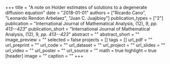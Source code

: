 +++
title = "A note on Holder estimates of solutions to a degenerate diffusion equation"
date = "2018-01-01"
authors = ["Ricardo Cano", "Leonardo Rendon Arbelaez", "Juan C. Juajibioy"]
publication_types = ["2"]
publication = "International Journal of Mathematical Analysis, (12), 9, _pp. 413--423_"
publication_short = "International Journal of Mathematical Analysis, (12), 9, _pp. 413--423_"
abstract = ""
abstract_short = ""
image_preview = ""
selected = false
projects = []
tags = []
url_pdf = ""
url_preprint = ""
url_code = ""
url_dataset = ""
url_project = ""
url_slides = ""
url_video = ""
url_poster = ""
url_source = ""
math = true
highlight = true
[header]
image = ""
caption = ""
+++
